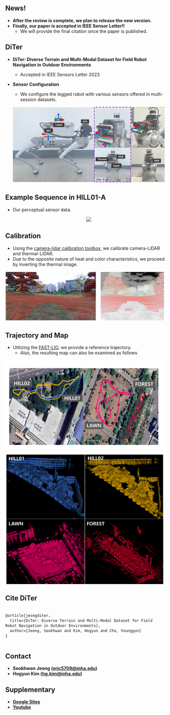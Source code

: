 ## News!
* **After the review is complete, we plan to release the new version.**
* **Finally, our paper is accepted in IEEE Sensor Letter!!**
	* We will provide the final citation once the paper is published.


## DiTer
* **DiTer: Diverse Terrain and Multi-Modal Dataset for Field Robot Navigation in Outdoor Environments**
	* Accepted in IEEE Sensors Letter 2023

* **Sensor Configuration** 
	* We configure the legged robot with various sensors offered in multi-session datasets.
	<p align="center"><img src=fig/sensor_setup.png /></p>

## Example Sequence in HILL01-A
* Our perceptual sensor data.
	<p align="center"><img src=fig/sensor.gif /></p>

## Calibration
* Using the [camera-lidar calibration toolbox](https://github.com/acfr/cam_lidar_calibration), we calibrate camera-LiDAR and thermal-LiDAR.
* Due to the opposite nature of heat and color characteristics, we proceed by inverting the thermal image.
<p align="center"><img src=fig/calibration.png /></p>

## Trajectory and Map
* Utilizing the [FAST-LIO](https://github.com/hku-mars/FAST_LIO), we provide a reference trajectory. 
	* Also, the resulting map can also be examined as follows
<p align="center"><img src=fig/trajectory.png /></p>
<p align="center"><img src=fig/map.png /></p>

## Cite DiTer
<pre>
<code>
@article{jeongditer,
  title={DiTer: Diverse Terrain and Multi-Modal Dataset for Field Robot Navigation in Outdoor Environments},
  author={Jeong, Seokhwan and Kim, Hogyun and Cho, Younggun}
}
</code>
</pre>  

## Contact
* **Seokhwan Jeong (eric5709@inha.edu)**
* **Hogyun Kim (hg.kim@inha.edu)**

## Supplementary
* **[Google Sites](https://sites.google.com/inha.edu/diter/)**
* **[Youtube](https://www.youtube.com/watch?v=i-2FwYKT5ss)**


